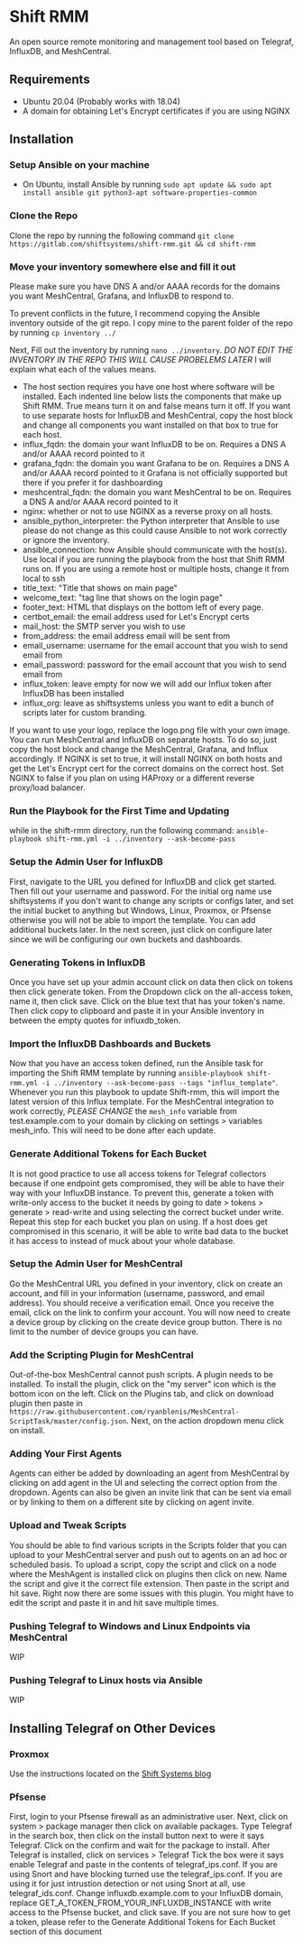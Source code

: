 # Shift RMM

An open source remote monitoring and management tool based on Telegraf, InfluxDB, and MeshCentral.

## Requirements
* Ubuntu 20.04 (Probably works with 18.04)
* A domain for obtaining Let's Encrypt certificates if you are using NGINX

## Installation

### Setup Ansible on your machine 
* On Ubuntu, install Ansible by running ```sudo apt update && sudo apt install ansible git python3-apt software-properties-common```

### Clone the Repo
Clone the repo by running the following command ```git clone https://gitlab.com/shiftsystems/shift-rmm.git && cd shift-rmm```

### Move your inventory somewhere else and fill it out
Please make sure you have DNS A and/or AAAA records for the domains you want MeshCentral, Grafana, and InfluxDB to respond to. 

To prevent conflicts in the future, I recommend copying the Ansible inventory outside of the git repo. I copy mine to the parent folder of the repo by running ```cp inventory ../```

Next, Fill out the inventory by running ```nano ../inventory```.
*DO NOT EDIT THE INVENTORY IN THE REPO THIS WILL CAUSE PROBELEMS LATER*
I will explain what each of the values means.
* The host section requires you have one host where software will be installed. 
Each indented line below  lists the components that make up Shift RMM. 
True means turn it on and false means turn it off. 
If you want to use separate hosts for InfluxDB and MeshCentral, copy the host block and change all components you want installed on that box to true for each host.
* influx_fqdn: the domain your want InfluxDB to be on. Requires a DNS A and/or AAAA record pointed to it
* grafana_fqdn: the domain you want Grafana to be on. Requires a DNS A and/or AAAA record pointed to it Grafana is not officially supported but there if you prefer it for dashboarding
* meshcentral_fqdn: the domain you want MeshCentral to be on. Requires a DNS A and/or AAAA record pointed to it
* nginx: whether or not to use NGINX as a reverse proxy on all hosts.
* ansible_python_interpreter: the Python interpreter that Ansible to use please do not change as this could cause Ansible to not work correctly or ignore the inventory.
* ansible_connection: how Ansible should communicate with the host(s). 
Use local if you are running the playbook from the host that Shift RMM runs on. 
If you are using a remote host or multiple hosts, change it from local to ssh
* title_text: "Title that shows on main page"
* welcome_text: "tag line that shows on the login page"
* footer_text: HTML that displays on the bottom left of every page.
* certbot_email: the email address used for Let's Encrypt certs
* mail_host: the SMTP server you wish to use
* from_address: the email address email will be sent from
* email_username: username for the email account that you wish to send email from
* email_password: password for the email account that you wish to send email from
* influx_token: leave empty for now we will add our Influx token after InfluxDB has been installed
* influx_org: leave as shiftsystems unless you want to edit a bunch of scripts later for custom branding.

If you want to use your logo, replace the logo.png file with your own image.
You can run MeshCentral and InfluxDB on separate hosts. To do so, just copy the host block and change the MeshCentral, Grafana, and Influx accordingly. If NGINX is set to true, it will install NGINX on both hosts and get the Let's Encrypt cert for the correct domains on the correct host. Set NGINX to false if you plan on using HAProxy or a different reverse proxy/load balancer.

### Run the Playbook for the First Time and Updating
while in the shift-rmm directory, run the following command:
```ansible-playbook shift-rmm.yml -i ../inventory --ask-become-pass```

### Setup the Admin User for InfluxDB
First, navigate to the URL you defined for InfluxDB and click get started.
Then fill out your username and password. 
For the initial org name use shiftsystems if you don't want to change any scripts or configs later, and set the initial bucket to anything but Windows, Linux, Proxmox, or Pfsense otherwise you will not be able to import the template.
You can add additional buckets later.
In the next screen, just click on configure later since we will be configuring our own buckets and dashboards.

### Generating Tokens in InfluxDB
Once you have set up your admin account click on data then click on tokens then click generate token. From the Dropdown click on the all-access token, name it, then click save. Click on the blue text that has your token's name. Then click copy to clipboard and paste it in your Ansible inventory in between the empty quotes for influxdb_token.

### Import the InfluxDB Dashboards and Buckets
Now that you have an access token defined, run the Ansible task for importing the Shift RMM template by running ```ansible-playbook shift-rmm.yml -i ../inventory --ask-become-pass --tags "influx_template"```. Whenever you run this playbook to update Shift-rmm, this will import the latest version of this Influx template.
For the MeshCentral integration to work correctly, *PLEASE CHANGE* the ```mesh_info``` variable from test.example.com to your domain by clicking on settings > variables mesh_info. This will need to be done after each update.

### Generate Additional Tokens for Each Bucket
It is not good practice to use all access tokens for Telegraf collectors because if one endpoint gets compromised, they will be able to have their way with your InfluxDB instance.
To prevent this, generate a token with write-only access to the bucket it needs by going to date > tokens > generate > read-write and using selecting the correct bucket under write.
Repeat this step for each bucket you plan on using. 
If a host does get compromised in this scenario, it will be able to write bad data to the bucket it has access to instead of muck about your whole database.

### Setup the Admin User for MeshCentral
Go the MeshCentral URL you defined in your inventory, click on create an account, and fill in your information (username, password, and email address). You should receive a verification email. 
Once you receive the email, click on the link to confirm your account. 
You will now need to create a device group by clicking on the create device group button. 
There is no limit to the number of device groups you can have.

### Add the Scripting Plugin for MeshCentral
Out-of-the-box MeshCentral cannot push scripts. A plugin needs to be installed. To install the plugin, click on the "my server" icon which is the bottom icon on the left. Click on the Plugins tab, and click on download plugin then paste in ```https://raw.githubusercontent.com/ryanblenis/MeshCentral-ScriptTask/master/config.json```. Next, on the action dropdown menu click on install.

### Adding Your First Agents 
Agents can either be added by downloading an agent from MeshCentral by clicking on add agent in the UI and selecting the correct option from the dropdown.
Agents can also be given an invite link that can be sent via email or by linking to them on a different site by clicking on agent invite.

### Upload and Tweak Scripts 
You should be able to find various scripts in the Scripts folder that you can upload to your MeshCentral server and push out to agents on an ad hoc or scheduled basis. To upload a script, copy the script and click on a node where the MeshAgent is installed click on plugins then click on new. Name the script and give it the correct file extension. Then paste in the script and hit save. Right now there are some issues with this plugin. You might have to edit the script and paste it in and hit save multiple times. 


### Pushing Telegraf to Windows and Linux Endpoints via MeshCentral
WIP

### Pushing Telegraf to Linux hosts via Ansible
WIP

## Installing Telegraf on Other Devices

### Proxmox
Use the instructions located on the [Shift Systems blog](https://shiftsystems.net/blog/proxmox-metrics-to-influx/)

### Pfsense
First, login to your Pfsense firewall as an administrative user.
Next, click on system > package manager then click on available packages.
Type Telegraf in the search box, then click on the install button next to were it says Telegraf.
Click on the confirm and wait for the package to install.
After Telegraf is installed, click on services > Telegraf
Tick the box were it says enable Telegraf and paste in the contents of telegraf_ips.conf. If you are using Snort and have blocking turned use the telegraf_ips.conf. If you are using it for just intrustion detection or not using Snort at all, use telegraf_ids.conf.
Change influxdb.example.com to your InfluxDB domain, replace GET_A_TOKEN_FROM_YOUR_INFLUXDB_INSTANCE with write access to the Pfsense bucket, and click save.
If you are not sure how to get a token, please refer to the Generate Additional Tokens for Each Bucket section of this document
